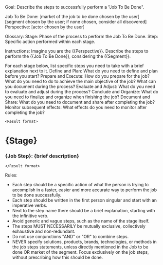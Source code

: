 Goal: Describe the steps to successfully perform a "Job To Be Done".

<Context>
Job To Be Done: [market of the job to be done chosen by the user]
<segment: all info>
[segment chosen by the user; if none chosen, consider all discovered]
</segment>
Perspective: [actor chosen by the user]
</Context>

Glossary:
Stage: Phase of the process to perform the Job To Be Done.
Step: Specific action performed within each stage.

Instructions:
Imagine you are the {{Perspective}}. Describe the steps to perform the {{Job To Be Done}}, considering the {{Segment}}.

For each stage below, list specific steps you need to take with a brief explanation next to it.
<Stages>
Define and Plan: What do you need to define and plan before you start?
Prepare and Execute: How do you prepare for the job? What do you need to do to achieve the main objective of the job? What can you document during the process?
Evaluate and Adjust: What do you need to evaluate and adjust during the process?
Conclude and Organize: What do you need to finalize and organize when finishing the job?
Document and Share: What do you need to document and share after completing the job?
Monitor subsequent effects: What effects do you need to monitor after completing the job?
</Stages>

`<Result format>`
# {Stage}
### {Job Step}: {brief description}
`</Result format>`

Rules:
- Each step should be a specific action of what the person is trying to accomplish in a faster, easier and more accurate way to perform the job to be done successfully.
- Each step should be written in the first person singular and start with an imperative verbs.
- Next to the step name there should be a brief explanation, starting with the infinitive verb.
- Avoid generic and vague steps, such as the name of the stage itself.
- The steps MUST NECESSARILY be mutually exclusive, collectively exhaustive and non-redundant.
- Do not use conjunctions "AND" or "OR" to combine steps.
- NEVER specify solutions, products, brands, technologies, or methods in the job steps statements, unless directly mentioned in the Job to be done OR market of the segment. Focus exclusively on the job steps, without prescribing how this should be done.
